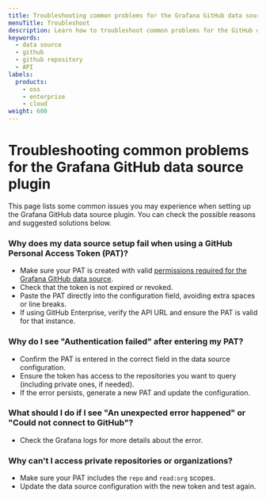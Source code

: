 ```yaml
---
title: Troubleshooting common problems for the Grafana GitHub data source plugin
menuTitle: Troubleshoot
description: Learn how to troubleshoot common problems for the GitHub data source plugin
keywords:
  - data source
  - github
  - github repository
  - API
labels:
  products:
    - oss
    - enterprise
    - cloud
weight: 600
---
```


# Troubleshooting common problems for the Grafana GitHub data source plugin

This page lists some common issues you may experience when setting up the Grafana GitHub data source plugin. You can check the possible reasons and suggested solutions below.

### Why does my data source setup fail when using a GitHub Personal Access Token (PAT)?

- Make sure your PAT is created with valid [permissions required for the Grafana GitHub data source](https://grafana.com/docs/plugins/grafana-github-datasource/setup/token/#permissions).
- Check that the token is not expired or revoked.
- Paste the PAT directly into the configuration field, avoiding extra spaces or line breaks.
- If using GitHub Enterprise, verify the API URL and ensure the PAT is valid for that instance.

### Why do I see "Authentication failed" after entering my PAT?

- Confirm the PAT is entered in the correct field in the data source configuration.
- Ensure the token has access to the repositories you want to query (including private ones, if needed).
- If the error persists, generate a new PAT and update the configuration.

### What should I do if I see "An unexpected error happened" or "Could not connect to GitHub"?

- Check the Grafana logs for more details about the error.

### Why can't I access private repositories or organizations?

- Make sure your PAT includes the `repo` and `read:org` scopes.
- Update the data source configuration with the new token and test again.
